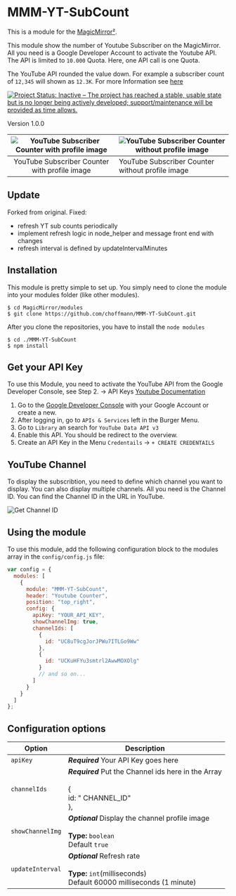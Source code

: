 # MMM-YT-SubCount

This is a module for the [MagicMirror²](https://github.com/MichMich/MagicMirror/).

This module show the number of Youtube Subscriber on the MagicMirror. All you need is a Google Developer Account to activate the Youtube API. The API is limited to `10.000` Quota. Here, one API call is one Quota.

The YouTube API rounded the value down. For example a subscriber count of `12,345` will shown as `12.3K`. For more Information see [here](https://developers.google.com/youtube/v3/revision_history#release_notes_09_10_2019)

[![Project Status: Inactive – The project has reached a stable, usable state but is no longer being actively developed; support/maintenance will be provided as time allows.](https://www.repostatus.org/badges/latest/inactive.svg)](https://www.repostatus.org/#inactive)

Version 1.0.0

| ![YouTube Subscriber Counter with profile image](img/preshow_img.png) | ![YouTube Subscriber Counter without profile image](img/preshow.png) |
| :-------------------------------------------------------------------: | -------------------------------------------------------------------- |
|             YouTube Subscriber Counter with profile image             | YouTube Subscriber Counter without profile image                     |

## Update

Forked from original. Fixed:

- refresh YT sub counts periodically
- implement refresh logic in node_helper and message front end with changes
- refresh interval is defined by updateIntervalMinutes

## Installation

This module is pretty simple to set up. You simply need to clone the module into your modules folder (like other modules).

```
$ cd MagicMirror/modules
$ git clone https://github.com/choffmann/MMM-YT-SubCount.git
```

After you clone the repositories, you have to install the `node modules`

```
$ cd ./MMM-YT-SubCount
$ npm install
```

## Get your API Key

To use this Module, you need to activate the YouTube API from the Google Developer Console, see Step 2. → API Keys [Youtube Documentation](https://developers.google.com/youtube/registering_an_application#create_project)

1. Go to the [Google Developer Console](https://www.google.com/url?sa=t&rct=j&q=&esrc=s&source=web&cd=&ved=2ahUKEwiUwriR--HvAhVVhf0HHRBVB9EQFjAAegQIAxAD&url=https%3A%2F%2Fconsole.developers.google.com%2F%3Fhl%3Dde&usg=AOvVaw1vV9phF9_68m97-v1YVXsy) with your Google Account or create a new.
2. After logging in, go to `APIs & Services` left in the Burger Menu.
3. Go to `Library` an search for `YouTube Data API v3`
4. Enable this API. You should be redirect to the overview.
5. Create an API Key in the Menu `Credentails` → `+ CREATE CREDENTAILS`

## YouTube Channel

To display the subscribtion, you need to define which channel you want to display. You can also display multiple channels.
All you need is the Channel ID. You can find the Channel ID in the URL in YouTube.

![Get Channel ID](img/url_channel_id.png)

## Using the module

To use this module, add the following configuration block to the modules array in the `config/config.js` file:

```js
var config = {
  modules: [
    {
      module: "MMM-YT-SubCount",
      header: "Youtube Counter",
      position: "top_right",
      config: {
        apiKey: "YOUR_API_KEY",
        showChannelImg: true,
        channelIds: [
          {
            id: "UC8uT9cgJorJPWu7ITLGo9Ww"
          },
          {
            id: "UCKuHFYu3smtrl2AwwMOXOlg"
          }
          // and so on...
        ]
      }
    }
  ]
};
```

## Configuration options

| Option           | Description                                                                                                 |
| ---------------- | ----------------------------------------------------------------------------------------------------------- |
| `apiKey`         | **_Required_** Your API Key goes here                                                                       |
| `channelIds`     | **_Required_** Put the Channel ids here in the Array <br><br> {<br>id: " CHANNEL_ID"<br>},                  |
| `showChannelImg` | **_Optional_** Display the channel profile image <br><br>**Type:** `boolean` <br>Default `true`             |
| `updateInterval` | **_Optional_** Refresh rate <br><br>**Type:** `int`(milliseconds) <br>Default 60000 milliseconds (1 minute) |
